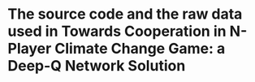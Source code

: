 # The source code and the raw data used in Towards Cooperation in N-Player Climate Change Game: a Deep-Q Network Solution
